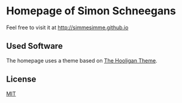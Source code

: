 # Homepage of Simon Schneegans

Feel free to visit it at <http://simmesimme.github.io>

## Used Software

The homepage uses a theme based on [The Hooligan Theme](http://github.com/dhulihan/hooligan).

## License

[MIT](http://opensource.org/licenses/MIT)
